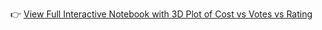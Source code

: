 👉 [View Full Interactive Notebook with 3D Plot of Cost vs Votes vs Rating](https://nbviewer.org/github/Sabakauser33/Swiggy_data/blob/main/data.ipynb)
